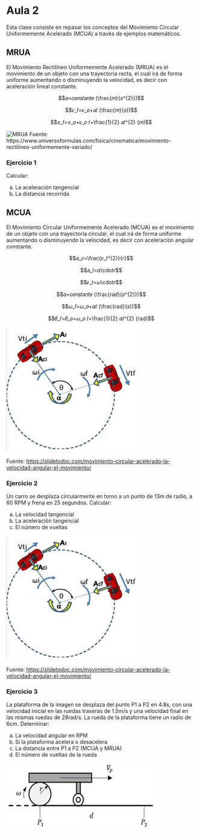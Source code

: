 <h1>Aula 2</h1>

Esta clase consiste en repasar los conceptos del Movimiento Circular Uniformemente Acelerado (MCUA) a través de ejemplos matemáticos.

<h2>MRUA</h2>

El Movimiento Rectilíneo Uniformemente Acelerado (MRUA) es el movimiento de un objeto con una trayectoria recta, el cual irá de forma uniforme aumentando o disminuyendo la velocidad, es decir con aceleración lineal constante.

$$𝑎=𝑐𝑜𝑛𝑠𝑡𝑎𝑛𝑡𝑒 (\frac{𝑚}{𝑠^{2}})$$

$$𝑣_𝑓=𝑣_𝑜+𝑎𝑡 (\frac{𝑚}{𝑠})$$

$$𝑥_𝑓=𝑥_𝑜+𝑣_𝑜 𝑡+\frac{1}{2} 𝑎𝑡^{2} (𝑚)$$

<img src="https://www.universoformulas.com/imagenes/fisica/cinematica/ejercicio-1-mrua-dibujo.jpg" alt="MRUA" caption="Hola"/>
Fuente: https://www.universoformulas.com/fisica/cinematica/movimiento-rectilineo-uniformemente-variado/

<h3>Ejercicio 1</h3>

Calcular:

<ol type="a">
  <li>La aceleración tangencial</li>
  <li>La distancia recorrida</li>
</ol>

<h2>MCUA</h2>

El Movimiento Circular Uniformemente Acelerado (MCUA) es el movimiento de un objeto con una trayectoria circular, el cual irá de forma uniforme aumentando o disminuyendo la velocidad, es decir con aceleración angular constante.

$$𝑎_𝑐=\frac{𝑣_𝑡^{2}}{𝑟}$$

$$𝑎_𝑡=𝛼\cdot𝑟$$

$$𝑣_𝑡=𝜔\cdot𝑟$$

$$𝛼=𝑐𝑜𝑛𝑠𝑡𝑎𝑛𝑡𝑒 (\frac{𝑟𝑎𝑑}{𝑠^{2}})$$

$$𝜔_𝑓=𝜔_𝑜+𝛼𝑡 (\frac{rad}{𝑠})$$

$$𝜃_𝑓=𝜃_𝑜+𝜔_𝑜 𝑡+\frac{1}{2} 𝛼𝑡^{2} (rad)$$

![MCUA](image.png)

Fuente: https://slidetodoc.com/movimiento-circular-acelerado-la-velocidad-angular-el-movimiento/

<h3>Ejercicio 2</h3>

Un carro se desplaza circularmente en torno a un punto de 13m de radio, a 60 RPM y frena en 25 segundos. Calcular:

<ol type="a">
  <li>La velocidad tangencial</li>
  <li>La aceleración tangencial</li>
  <li>El número de vueltas</li>
</ol>

![MCUA](image.png)

Fuente: https://slidetodoc.com/movimiento-circular-acelerado-la-velocidad-angular-el-movimiento/

<h3>Ejercicio 3</h3>

La plataforma de la imagen se desplaza del punto P1 a P2 en 4.8s, con una velocidad inicial en las ruedas traseras de 1.5m/s y una velocidad final en las mismas ruedas de 28rad/s. La rueda de la plataforma tiene un radio de 6cm. Determinar:

<ol type="a">
  <li>La velocidad angular en RPM</li>
  <li>Si la plataforma acelera o desacelera</li>
  <li>La distancia entre P1 a P2 (MCUA y MRUA)</li>
  <li>El número de vueltas de la rueda</li>
</ol>

![P1_P2](image-1.png)